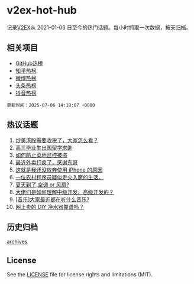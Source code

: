 # v2ex-hot-hub

 记录[V2EX](https://www.v2ex.com/)从 2021-01-06 日至今的热门话题。每小时抓取一次数据，按天[归档](archives)。
 
 ## 相关项目

- [GitHub热榜](https://github.com/lonnyzhang423/github-hot-hub)
- [知乎热榜](https://github.com/lonnyzhang423/zhihu-hot-hub)
- [微博热榜](https://github.com/lonnyzhang423/weibo-hot-hub)
- [头条热榜](https://github.com/lonnyzhang423/toutiao-hot-hub)
- [抖音热榜](https://github.com/lonnyzhang423/douyin-hot-hub)


 `更新时间：2025-07-06 14:18:07 +0800`

## 热议话题

1. [炒美港股需要收税了，大家怎么看？](https://www.v2ex.com/t/1143209)
1. [高三毕业生出国留学求助](https://www.v2ex.com/t/1143223)
1. [如何防止菜地监控被盗](https://www.v2ex.com/t/1143203)
1. [最近外卖打疯了，感谢东哥](https://www.v2ex.com/t/1143208)
1. [这就是我还没放弃使用 iPhone 的原因](https://www.v2ex.com/t/1143195)
1. [一位农村程序员疑似走火入魔的生活。](https://www.v2ex.com/t/1143194)
1. [夏天到了,空调 or 风扇?](https://www.v2ex.com/t/1143212)
1. [大佬们是如何理解中级开发、高级开发的？](https://www.v2ex.com/t/1143213)
1. [[音乐]大家最近都在听什么音乐?](https://www.v2ex.com/t/1143192)
1. [网上卖的 DIY 净水器靠谱吗？](https://www.v2ex.com/t/1143286)

## 历史归档

[archives](archives)

## License

See the [LICENSE](LICENSE) file for license rights and limitations (MIT).
